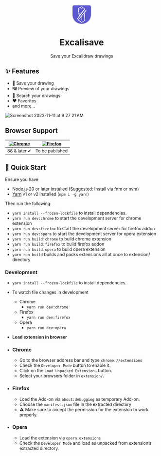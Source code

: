 <p align="center"><img width="64px" alt="Icon" src="./src/assets/icons/128.png"></p>
<h1 align="center">Excalisave</h1>
<p align="center">Save your Excalidraw drawings</p>

## ✨ Features

- 💾 Save your drawing
- 🖼️ Preview of your drawings
- 🔎 Search your drawings
- ❤️ Favorites
- and more...

<img width="1580" alt="Screenshot 2023-11-11 at 9 27 21 AM" src="https://github.com/dantecalderon/excalisave/assets/18385321/5fd2b45d-e4fa-44cc-9d90-786e70609fc1">

## Browser Support

| [![Chrome](https://raw.github.com/alrra/browser-logos/master/src/chrome/chrome_48x48.png)](https://chrome.google.com/webstore/detail/excalisave/obnjfbgikjcdfnbnmdamffacjfpankih) | [![Firefox](https://raw.github.com/alrra/browser-logos/master/src/firefox/firefox_48x48.png)](https://addons.mozilla.org/en-US/firefox/addon/excalisave/) |
| --------------------------------------------------------------------------------------------- | ------------------------------------------------------------------------------------------------ |
| 88 & later ✔                                                                                  | To be published                                                                                  |

## 🚀 Quick Start

Ensure you have

- [Node.js](https://nodejs.org) 20 or later installed (Suggested: Install via [fnm](https://github.com/Schniz/fnm) or [nvm](https://github.com/nvm-sh/nvm))
- [Yarn](https://yarnpkg.com) v1 or v2 installed (`npm i -g yarn`)

Then run the following:

- `yarn install --frozen-lockfile` to install dependencies.
- `yarn run dev:chrome` to start the development server for chrome extension
- `yarn run dev:firefox` to start the development server for firefox addon
- `yarn run dev:opera` to start the development server for opera extension
- `yarn run build:chrome` to build chrome extension
- `yarn run build:firefox` to build firefox addon
- `yarn run build:opera` to build opera extension
- `yarn run build` builds and packs extensions all at once to extension/ directory

### Development

- `yarn install --frozen-lockfile` to install dependencies.
- To watch file changes in development

  - Chrome
    - `yarn run dev:chrome`
  - Firefox
    - `yarn run dev:firefox`
  - Opera
    - `yarn run dev:opera`

- **Load extension in browser**

- ### Chrome

  - Go to the browser address bar and type `chrome://extensions`
  - Check the `Developer Mode` button to enable it.
  - Click on the `Load Unpacked Extension…` button.
  - Select your browsers folder in `extension/`.

- ### Firefox

  - Load the Add-on via `about:debugging` as temporary Add-on.
  - Choose the `manifest.json` file in the extracted directory
  - ⚠️ Make sure to accept the permission for the extension to work properly.

- ### Opera

  - Load the extension via `opera:extensions`
  - Check the `Developer Mode` and load as unpacked from extension’s extracted directory.
